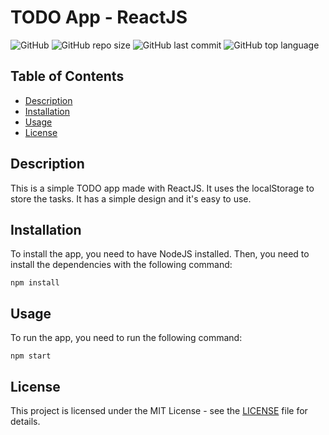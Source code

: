 # TODO App - ReactJS

![GitHub](https://img.shields.io/github/license/LeooZeballos/todo-app-reactjs)
![GitHub repo size](https://img.shields.io/github/repo-size/LeooZeballos/todo-app-reactjs)
![GitHub last commit](https://img.shields.io/github/last-commit/LeooZeballos/todo-app-reactjs)
![GitHub top language](https://img.shields.io/github/languages/top/LeooZeballos/todo-app-reactjs)

## Table of Contents
* [Description](#description)
* [Installation](#installation)
* [Usage](#usage)
* [License](#license)

## Description
This is a simple TODO app made with ReactJS. It uses the localStorage to store the tasks. It has a simple design and it's easy to use.

## Installation
To install the app, you need to have NodeJS installed. Then, you need to install the dependencies with the following command:
```
npm install
```

## Usage
To run the app, you need to run the following command:
```
npm start
```

## License
This project is licensed under the MIT License - see the [LICENSE](LICENSE) file for details.
